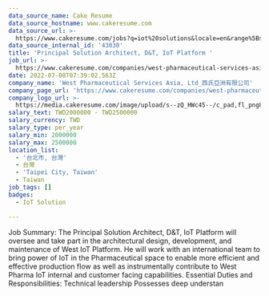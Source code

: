```yaml
---
data_source_name: Cake Resume
data_source_hostname: www.cakeresume.com
data_source_url: >-
  https://www.cakeresume.com/jobs?q=iot%20solutions&locale=en&range%5Bsalary_range%5D%5Bmin%5D=1000000
data_source_internal_id: '43030'
title: 'Principal Solution Architect, D&T, IoT Platform '
job_url: >-
  https://www.cakeresume.com/companies/west-pharmaceutical-services-asia-ltd_/jobs/principal-solution-architect-d-t-iot-platform
date: 2022-07-08T07:39:02.563Z
company_name: 'West Pharmaceutical Services Asia, Ltd_西氏亞洲有限公司'
company_page_url: 'https://www.cakeresume.com/companies/west-pharmaceutical-services-asia-ltd_'
company_logo_url: >-
  https://media.cakeresume.com/image/upload/s--zQ_HWc45--/c_pad,fl_png8,h_200,w_200/v1619171261/gkbfvipbcvnawaeh2biw.png
salary_text: TWD2000000 - TWD2500000
salary_currency: TWD
salary_type: per_year
salary_min: 2000000
salary_max: 2500000
location_list:
  - '台北市, 台灣'
  - 台灣
  - 'Taipei City, Taiwan'
  - Taiwan
job_tags: []
badges:
  - IoT Solution

---
```


Job Summary: The Principal Solution Architect, D&T, IoT Platform will oversee and take part in the architectural design, development, and maintenance of West IoT Platform. He will work with an international team to bring power of IoT in the Pharmaceutical space to enable more efficient and effective production flow as well as instrumentally contribute to West Pharma IoT internal and customer facing capabilities. Essential Duties and Responsibilities: Technical leadership Possesses deep understan